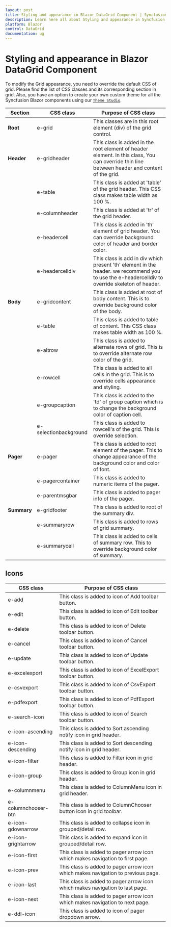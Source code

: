 ```yaml
---
layout: post
title: Styling and appearance in Blazor DataGrid Component | Syncfusion
description: Learn here all about Styling and appearance in Syncfusion Blazor DataGrid component and more.
platform: Blazor
control: DataGrid
documentation: ug
---
```


# Styling and appearance in Blazor DataGrid Component

To modify the Grid appearance, you need to override the default CSS of grid. Please find the list of CSS classes and its corresponding section in grid. Also, you have an option to create your own custom theme for all the Syncfusion Blazor components using our [`Theme Studio`](https://ej2.syncfusion.com/themestudio/?theme=material).

Section|CSS class|Purpose of CSS class
-----|-----|-----
**Root**|e-grid|This classes are in this root element (div) of the grid control.
**Header**|e-gridheader|This class is added in the root element of header element. In this class, You can override thin line between header and content of the grid.
||e-table|This class is added at 'table' of the grid header. This CSS class makes table width as 100 %.
||e-columnheader|This class is added at 'tr' of the grid header.
||e-headercell|This class is added in 'th' element of grid header. You can override background color of header and border color.
||e-headercelldiv|This class is add in div which present 'th' element in the header. we recommend you to use the e-headercelldiv to override skeleton of header.
**Body**|e-gridcontent|This class is added at root of body content. This is to override background color of the body.
||e-table|This class is added to table of content. This CSS class makes table width as 100 %.
||e-altrow|This class is added to alternate rows of grid. This is to override alternate row color of the grid.
||e-rowcell|This class is added to all cells in the grid. This is to override cells appearance and styling.
||e-groupcaption|This class is added to the 'td' of group caption which is to change the background color of caption cell.
||e-selectionbackground|This class is added to rowcell's of the grid. This is override selection.
**Pager**|e-pager|This class is added to root element of the pager. This to change appearance of the background color and color of font.
||e-pagercontainer|This class is added to numeric items of the pager.
||e-parentmsgbar|This class is added to pager info of the pager.
**Summary**|e-gridfooter|This class is added to root of the summary div.
||e-summaryrow|This class is added to rows of grid summary.
||e-summarycell|This class is added to cells of summary row. This to override background color of summary.

## Icons

CSS class|Purpose of CSS class
-----|-----
e-add|This class is added to icon of Add toolbar button.
e-edit|This class is added to icon of Edit toolbar button.
e-delete|This class is added to icon of Delete toolbar button.
e-cancel|This class is added to icon of Cancel toolbar button.
e-update|This class is added to icon of Update toolbar button.
e-excelexport|This class is added to icon of ExcelExport toolbar button.
e-csvexport|This class is added to icon of CsvExport toolbar button.
e-pdfexport|This class is added to icon of PdfExport toolbar button.
e-search-icon|This class is added to icon of Search toolbar button.
e-icon-ascending|This class is added to Sort ascending notify icon in grid header.
e-icon-descending|This class is added to Sort descending notify icon in grid header.
e-icon-filter|This class is added to Filter icon in grid header.
e-icon-group|This class is added to Group icon in grid header.
e-columnmenu|This class is added to ColumnMenu icon in grid header.
e-columnchooser-btn|This class is added to ColumnChooser button icon in grid toolbar.
e-icon-gdownarrow|This class is added to collapse icon in grouped/detail row.
e-icon-grightarrow|This class is added to expand icon in grouped/detail row.
e-icon-first|This class is added to pager arrow icon which makes navigation to first page.
e-icon-prev|This class is added to pager arrow icon which makes navigation to previous page.
e-icon-last|This class is added to pager arrow icon which makes navigation to last page.
e-icon-next|This class is added to pager arrow icon which makes navigation to next page.
e-ddl-icon|This class is added to icon of pager dropdown arrow.